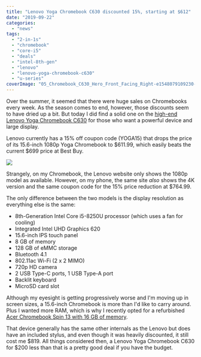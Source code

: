 ```yaml
---
title: "Lenovo Yoga Chromebook C630 discounted 15%, starting at $612"
date: "2019-09-22"
categories: 
  - "news"
tags: 
  - "2-in-1s"
  - "chromebook"
  - "core-i5"
  - "deals"
  - "intel-8th-gen"
  - "lenovo"
  - "lenovo-yoga-chromebook-c630"
  - "u-series"
coverImage: "05_Chromebook_C630_Hero_Front_Facing_Right-e1548079109230-scaled.jpg"
---
```


Over the summer, it seemed that there were huge sales on Chromebooks every week. As the season comes to end, however, those discounts seem to have dried up a bit. But today I did find a solid one on the [high-end Lenovo Yoga Chromebook C630](https://www.lenovo.com/us/en/laptops/lenovo/lenovo-n-series/Yoga-Chromebook/p/81JX0007UX) for those who want a powerful device and large display.

Lenovo currently has a 15% off coupon code (YOGA15) that drops the price of its 15.6-inch 1080p Yoga Chromebook to $611.99, which easily beats the current $699 price at Best Buy.

![](https://i0.wp.com/www.aboutchromebooks.com/wp-content/uploads/2019/09/Lenovo-Yoga-Chromebook-C630-open-angle-right.png?fit=800%2C505&ssl=1)

Strangely, on my Chromebook, the Lenovo website only shows the 1080p model as available. However, on my phone, the same site _also_ shows the 4K version and the same coupon code for the 15% price reduction at $764.99.

The only difference between the two models is the display resolution as everything else is the same:

- 8th-Generation Intel Core i5-8250U processor (which uses a fan for cooling)
- Integrated Intel UHD Graphics 620
- 15.6-inch IPS touch panel
- 8 GB of memory
- 128 GB of eMMC storage
- Bluetooth 4.1
- 802.11ac Wi-Fi (2 x 2 MIMO)
- 720p HD camera
- 2 USB Type-C ports, 1 USB Type-A port
- Backlit keyboard
- MicroSD card slot

Although my eyesight is getting progressively worse and I'm moving up in screen sizes, a 15.6-inch Chromebook is more than I'd like to carry around. Plus I wanted more RAM, which is why I recently opted for a refurbished [Acer Chromebook Spin 13 with 16 GB of memory](https://www.aboutchromebooks.com/news/acer-chromebook-spin-13-with-16-gb-ram-should-you-buy-one/).

That device generally has the same other internals as the Lenovo but does have an included stylus, and even though it was heavily discounted, it still cost me $819. All things considered then, a Lenovo Yoga Chromebook C630 for $200 less than that is a pretty good deal if you have the budget.
